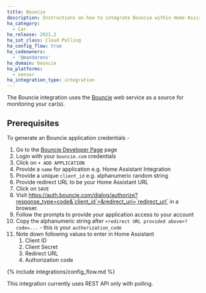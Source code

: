 ```yaml
---
title: Bouncie
description: Instructions on how to integrate Bouncie within Home Assistant.
ha_category:
  - Car
ha_release: 2021.2
ha_iot_class: Cloud Polling
ha_config_flow: true
ha_codeowners:
  - '@mandarons'
ha_domain: bouncie
ha_platforms:
  - sensor
ha_integration_type: integration
---
```


The Bouncie integration uses the [Bouncie](https://www.bouncie.dev/) web service
as a source for monitoring your car(s).

## Prerequisites

To generate an Bouncie application credentials -

1. Go to the [Bouncie Developer Page](https://bouncie.dev/login/) page
2. Login with your `bouncie.com` credentials
3. Click on `+ ADD APPLICATION` 
4. Provide a `name` for application e.g. Home Assistant Integration
5. Provide a unique `client_id` e.g. alphanumeric random string
6. Provide redirect URL to be your Home Assistant URL
7. Click on `SAVE`
8. Visit https://auth.bouncie.com/dialog/authorize?response_type=code&`client_id`=&redirect_uri=`redirect_url` in a browser.
9.  Follow the prompts to provide your application access to your account
10. Copy the alphanumeric string after `<redirect URL provided above>?code=...` - this is your `authorization_code`
11. Note down following values to enter in Home Assistant
    1.  Client ID 
    2.  Client Secret
    3.  Redirect URL
    4.  Authorization code

{% include integrations/config_flow.md %}

<div class="note">
This integration currently uses REST API only with polling.
</div>
